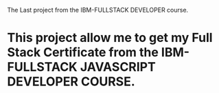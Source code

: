 The Last project from the IBM-FULLSTACK DEVELOPER course.

# This project allow me to get my Full Stack Certificate from the IBM-FULLSTACK JAVASCRIPT DEVELOPER COURSE.
